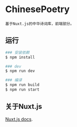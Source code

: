 # ChinesePoetry
`基于Nuxt.js的中华诗词库，前端部分。`
## 运行

```bash
### 安装依赖
$ npm install

### dev
$ npm run dev

### 编译
$ npm run build
$ npm run start

```
## 关于Nuxt.js
 [Nuxt.js docs](https://nuxtjs.org).

